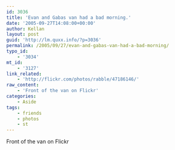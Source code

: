 ```yaml
---
id: 3036
title: 'Evan and Gabas van had a bad morning.'
date: '2005-09-27T14:08:00+00:00'
author: Kellan
layout: post
guid: 'http://lm.quxx.info/?p=3036'
permalink: /2005/09/27/evan-and-gabas-van-had-a-bad-morning/
typo_id:
    - '3034'
mt_id:
    - '3127'
link_related:
    - 'http://flickr.com/photos/rabble/47186146/'
raw_content:
    - 'Front of the van on Flickr'
categories:
    - Aside
tags:
    - friends
    - photos
    - st
---
```


Front of the van on Flickr